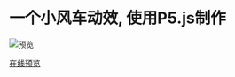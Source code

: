 # 一个小风车动效, 使用P5.js制作

![预览](preview/littleWindmillMadeWithP5.js.gif)

[在线预览](https://codesandbox.io/s/littlewindmillmadewithp5js-2ipp6)
